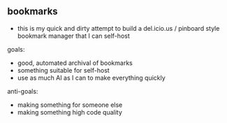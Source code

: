 ## bookmarks

- this is my quick and dirty attempt to build a del.icio.us / pinboard style 
  bookmark manager that I can self-host

goals:

- good, automated archival of bookmarks
- something suitable for self-host
- use as much AI as I can to make everything quickly

anti-goals:

- making something for someone else
- making something high code quality

